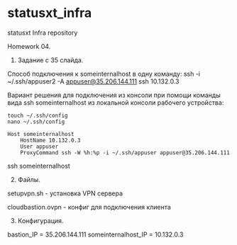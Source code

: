# statusxt_infra
statusxt Infra repository

Homework 04.


1. Задание с 35 слайда.

Способ подключения к someinternalhost в одну команду:
ssh -i ~/.ssh/appuser2 -A appuser@35.206.144.111 ssh 10.132.0.3

Вариант решения для подключения из консоли при помощи команды вида ssh
someinternalhost из локальной консоли рабочего устройства:

	touch ~/.ssh/config
	nano ~/.ssh/config
	
	Host someinternalhost
		HostName 10.132.0.3
		User appuser
		ProxyCommand ssh -W %h:%p -i ~/.ssh/appuser appuser@35.206.144.111
ssh someinternalhost

2. Файлы.

setupvpn.sh - установка VPN сервера

cloudbastion.ovpn - конфиг для подключения клиента

3. Конфигурация.

bastion_IP = 35.206.144.111
someinternalhost_IP = 10.132.0.3
